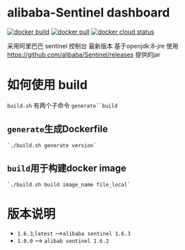 # alibaba-Sentinel dashboard
[![docker build](https://img.shields.io/badge/docker%20build-passing-brightgreen)](https://hub.docker.com/r/hb0730/alibaba-sentinel)
[![docker pull](/docker/pulls/hb0730/alibaba-sentinel)](https://hub.docker.com/r/hb0730/alibaba-sentinel)
[![docker cloud status](https://img.shields.io/badge/docker%20build-automated-066da5)](https://hub.docker.com/r/hb0730/alibaba-sentinel)

采用阿里巴巴 sentinel 控制台 最新版本
基于openjdk:8-jre
使用 https://github.com/alibaba/Sentinel/releases 提供的jar
# 如何使用 build
 `build.sh` 有两个子命令 `generate``build`
 ## `generate`生成Dockerfile
	`./build.sh generate version` 
 ## `build`用于构建docker image
	`./build.sh build image_name file_local`
# 版本说明
 * `1.6.3`,`latest` -->`alibaba sentinel 1.6.3`
 * `1.0.0` --> `alibab sentinel 1.6.2`

